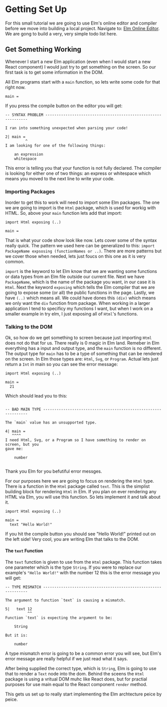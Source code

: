 # Getting Set Up

For this small tutorial we are going to use Elm's online editor and compiler before we move into building a local project. Navigate to: [Elm Online Editor](http://elm-lang.org/try). We are gong to build a very, very simple todo list here.

## Get Something Working

Whenever I start a new Elm application (even when I would start a new React component) I would just try to get something on the screen. So our first task is to get some information in the DOM.

All Elm programs start with a `main` function, so lets write some code for that right now.

```
main =

```
If you press the compile button on the editor you will get:

```
-- SYNTAX PROBLEM --------------------------------------------------------------

I ran into something unexpected when parsing your code!

2| main =
         ^
I am looking for one of the following things:

    an expression
    whitespace

```

This error is telling you that your function is not fully declared. The compiler is looking for either one of two things: an express or whitespace which means you moved to the next line to write your code.

### Importing Packages

Inorder to get this to work will need to import some Elm packages. The one we are going to import is the `Html` package, which is used for workig with HTML. So, above your `main` function lets add that import:

```
import Html exposing (..)

main =
```

That is what your code show look like now. Lets cover some of the syntax really quick.
The pattern we used here can be generalized to this: `import PackageName expsosing (functionNames or ..)`. There are more patterns but we cover those when needed, lets just foucs on this one as it is very common.

`import` is the keyword to let Elm know that we are wanting some functions or data types from an Elm file outside our current file. Next we have `PackageName`, which is the name of the package you want, in our case it is `Html`. Next the keyword `exposing` which tells the Elm compiler that we are going to expose some (or all) the public functions in the page. Lastly, we have `(..)` which means all. We could have dones this `(div)` which means we only want the `div` function from package. When working in a larger application I tend to specificy my functions I want, but when I work on a smaller example in try elm, I just exposing all of `Html`'s functions.

### Talking to the DOM

Ok, so how do we get something to screen because just importing `Html` does not do that for us. There really is 0 magic in Elm land. Remeber in Elm everything has a input and output type, and the `main` function is no different. The output type for `main` has to be a type of something that can be rendered on the screen. In Elm those types are: `Html`, `Svg`, or `Program`. Actual lets just return a `Int` in main so you can see the error message:

```
import Html exposing (..)

main =
  21
```

Which should lead you to this:

```

-- BAD MAIN TYPE ---------------------------------------------------------------

The `main` value has an unsupported type.

4| main =
   ^^^^
I need Html, Svg, or a Program so I have something to render on screen, but you
gave me:

    number


```

Thank you Elm for you befutiful error messges.

For our purposes here we are going to focus on rendering the `Html` type. There is a function in the `Html` package called `text`. This is the simplist building block for rendering `Html` in Elm. If you plan on ever rendering any HTML via Elm, you will use this function. So lets implement it and talk about it.

```
import Html exposing (..)

main =
  text "Hello World!"

```

If you hit the compile button you should see "Hello World!" printed out on the left side! Very cool, you are writing Elm that talks to the DOM.

#### The `text` Function

The `text` function is given to use from the `Html` package. This function takes one parameter which is the type `String`. If you were to replace our example's `"Hello World!"` with the number 12 this is the error message you will get:

```
-- TYPE MISMATCH ---------------------------------------------------------------

The argument to function `text` is causing a mismatch.

5|   text 12
          ^^
Function `text` is expecting the argument to be:

    String

But it is:

    number
```

A type mismatch error is going to be a common error you will see, but Elm's error message are really helpful if we just read what it says.

After being supplied the correct type, which is `String`, Elm is going to use that to render a `Text` node into the dom. Behind the sceens the `Html` package is using a vritual DOM muhc like React does, but for practial purposes for use main equal to the React component `render` method.

This gets us set up to really start implementing the Elm archtecture peice by peice.


